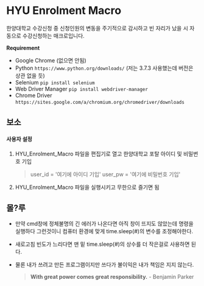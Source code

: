 # HYU Enrolment Macro

한양대학교 수강신청 중 신청인원의 변동을 주기적으로 감시하고
빈 자리가 났을 시 자동으로 수강신청하는 매크로입니다.

**Requirement**
 - Google Chrome (없으면 안됨)
 - Python `https://www.python.org/downloads/` (저는 3.7.3 사용했는데 버전은 상관 없을 듯)
 - Selenium `pip install selenium`
 - Web Driver Manager `pip install webdriver-manager`
 - Chrome Driver `https://sites.google.com/a/chromium.org/chromedriver/downloads`

## 보소

#### 사용자 설정

 1. HYU_Enrolment_Macro 파일을  편집기로 열고 한양대학교 포탈 아이디 및 비밀번호 기입

	> user_id = '여기에 아이디 기입'
	>user_pw = '여기에 비밀번호 기입'

2. HYU_Enrolment_Macro 파일을 실행시키고 무한으로 즐기면 됨



## 몰?루

 - 만약 cmd창에 정체불명의 긴 에러가 나온다면 아직 창이 뜨지도 않았는데 명령을 실행하다 그런것이니 컴퓨터 환경에 맞게 time.sleep(#)의 변수를  조정해야한다.

  - 새로고침 빈도가 느리다면 맨 밑 time.sleep(#)의 상수를 더 작은걸로 사용하면 된다.
 
 - 물론 내가 쓰려고 만든 프로그램이지만 쓰다가 불이익은 내가 책임은 지지 않는다.
	 > **With great power comes great responsibility.**  - Benjamin Parker